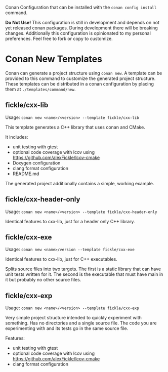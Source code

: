 Conan Configuration that can be installed with the
`conan config install` command.

**Do Not Use!**  This configuration is still in development and 
depends on not yet released conan packages.  During development
there will be breaking changes.  Additionally this configuration
is opinionated to my personal preferences.  Feel free to fork
or copy to customize.

# Conan New Templates

Conan can generate a project structure using `conan new`.
A template can be provided to this command to customize the
generated project structure.
These templates can be distributed in a conan configuration
by placing them at `./templates/command/new`.

## fickle/cxx-lib
Usage: `conan new <name>/<version> --template fickle/cxx-lib`

This template generates a C++ library that uses conan and CMake.

It includes:
* unit testing with gtest
* optional code coverage with lcov using https://github.com/alexFickle/lcov-cmake
* Doxygen configuration
* clang format configuration
* README.md

The generated project additionally contains a simple, working example.

## fickle/cxx-header-only
Usage: `conan new <name>/<version> --template fickle/cxx-header-only`

Identical features to cxx-lib, just for a header only C++ library.

## fickle/cxx-exe
Usage: `conan new <name>/version --template fickle/cxx-exe`

Identical features to cxx-lib, just for C++ executables.

Splits source files into two targets.
The first is a static library that can have unit tests written
for it.
The second is the executable that must have main in it but probably
no other source files.

## fickle/cxx-exp
Usage: `conan new <name>/<version> --template fickle/cxx-exp`

Very simple project structure intended to quickly experiment with something.
Has no directories and a single source file.
The code you are experimenting with and its tests go in the same source file.

Features:
* unit testing with gtest
* optional code coverage with lcov using https://github.com/alexFickle/lcov-cmake
* clang format configuration
